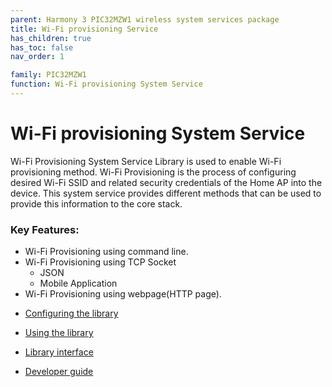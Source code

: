 ```yaml
---
parent: Harmony 3 PIC32MZW1 wireless system services package
title: Wi-Fi provisioning Service
has_children: true
has_toc: false
nav_order: 1

family: PIC32MZW1
function: Wi-Fi provisioning System Service
---
```


# Wi-Fi provisioning System Service

Wi-Fi Provisioning System Service Library is used to enable Wi-Fi provisioning method. Wi-Fi Provisioning is the process of configuring desired Wi-Fi SSID and related security credentials of the Home AP into the device. This system service provides different methods that can be used to provide this information to the core stack. 

### Key Features:
- Wi-Fi Provisioning using command line. 
- Wi-Fi Provisioning using TCP Socket 
    - JSON 
    - Mobile Application   
- Wi-Fi Provisioning using webpage(HTTP page).


* [Configuring the library](configuration.md/#configuring-the-library)

* [Using the library](usage.md/#using-the-library)

* [Library interface](interface.md)

* [Developer guide](developer_guide.md)
